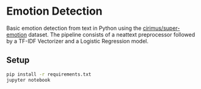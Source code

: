 # Emotion Detection

Basic emotion detection from text in Python using the [cirimus/super-emotion](https://huggingface.co/datasets/cirimus/super-emotion) dataset. The pipeline consists of a neattext preprocessor followed by a TF-IDF Vectorizer and a Logistic Regression model.

## Setup

```bash
pip install -r requirements.txt
jupyter notebook
```
